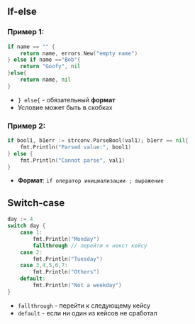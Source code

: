 ## If-else
### Пример 1:

```go
if name == "" {
	return name, errors.New("empty name") 
} else if name =="Bob"{ 
	return "Goofy", nil 
}else{ 
	return name, nil 
} 
```
- `} else{` - обязательный **формат**
- Условие может быть в скобках

### Пример 2:

```go
if bool1, b1err := strconv.ParseBool(val1); b1err == nil{ 
	fmt.Println("Parsed value:", bool1) 
} else { 
	fmt.Println("Cannot parse", val1) 
}
```
-  **Формат**: `if оператор инициализации ; выражение`

## Switch-case

```go
day := 4 
switch day { 
	case 1: 
		fmt.Println("Monday") 
		fallthrough // перейти к некст кейсу 
	case 2: 
		fmt.Println("Tuesday") 
	case 3,4,5,6,7: 
		fmt.Println("Others") 
	default: 
		fmt.Println("Not a weekday") 
}
```
- `fallthrough` - перейти к следующему кейсу
- `default` - если ни один из кейсов не сработал